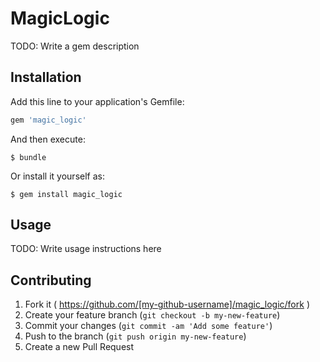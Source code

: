 # MagicLogic

TODO: Write a gem description

## Installation

Add this line to your application's Gemfile:

```ruby
gem 'magic_logic'
```

And then execute:

    $ bundle

Or install it yourself as:

    $ gem install magic_logic

## Usage

TODO: Write usage instructions here

## Contributing

1. Fork it ( https://github.com/[my-github-username]/magic_logic/fork )
2. Create your feature branch (`git checkout -b my-new-feature`)
3. Commit your changes (`git commit -am 'Add some feature'`)
4. Push to the branch (`git push origin my-new-feature`)
5. Create a new Pull Request
